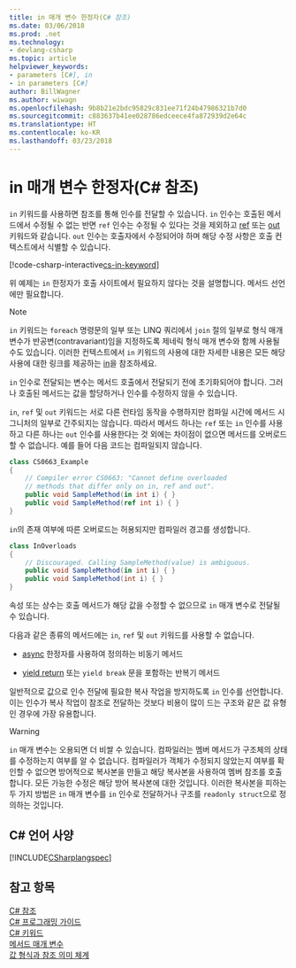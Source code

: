 ```yaml
---
title: in 매개 변수 한정자(C# 참조)
ms.date: 03/06/2018
ms.prod: .net
ms.technology:
- devlang-csharp
ms.topic: article
helpviewer_keywords:
- parameters [C#], in
- in parameters [C#]
author: BillWagner
ms.author: wiwagn
ms.openlocfilehash: 9b8b21e2bdc95829c831ee71f24b47986321b7d0
ms.sourcegitcommit: c883637b41ee028786edceece4fa872939d2e64c
ms.translationtype: HT
ms.contentlocale: ko-KR
ms.lasthandoff: 03/23/2018
---
```

# <a name="in-parameter-modifier-c-reference"></a>in 매개 변수 한정자(C# 참조)

`in` 키워드를 사용하면 참조를 통해 인수를 전달할 수 있습니다. `in` 인수는 호출된 메서드에서 수정될 수 없는 반면 `ref` 인수는 수정될 수 있다는 것을 제외하고 [ref](ref.md) 또는 [out](out-parameter-modifier.md) 키워드와 같습니다. `out` 인수는 호출자에서 수정되어야 하며 해당 수정 사항은 호출 컨텍스트에서 식별할 수 있습니다.

[!code-csharp-interactive[cs-in-keyword](../../../../samples/snippets/csharp/language-reference/keywords/in-ref-out-modifier/InParameterModifier.cs#1)]  

위 예제는 `in` 한정자가 호출 사이트에서 필요하지 않다는 것을 설명합니다. 메서드 선언에만 필요합니다.

> [!NOTE] 
> `in` 키워드는 `foreach` 명령문의 일부 또는 LINQ 쿼리에서 `join` 절의 일부로 형식 매개 변수가 반공변(contravariant)임을 지정하도록 제네릭 형식 매개 변수와 함께 사용될 수도 있습니다. 이러한 컨텍스트에서 `in` 키워드의 사용에 대한 자세한 내용은 모든 해당 사용에 대한 링크를 제공하는 [in](in.md)을 참조하세요.
  
 `in` 인수로 전달되는 변수는 메서드 호출에서 전달되기 전에 초기화되어야 합니다. 그러나 호출된 메서드는 값을 할당하거나 인수를 수정하지 않을 수 있습니다.  
  
 `in`, `ref` 및 `out` 키워드는 서로 다른 런타임 동작을 수행하지만 컴파일 시간에 메서드 시그니처의 일부로 간주되지는 않습니다. 따라서 메서드 하나는 `ref` 또는 `in` 인수를 사용하고 다른 하나는 `out` 인수를 사용한다는 것 외에는 차이점이 없으면 메서드를 오버로드할 수 없습니다. 예를 들어 다음 코드는 컴파일되지 않습니다.  
  
```csharp
class CS0663_Example
{
    // Compiler error CS0663: "Cannot define overloaded 
    // methods that differ only on in, ref and out".
    public void SampleMethod(in int i) { }
    public void SampleMethod(ref int i) { }
}
```
  
`in`의 존재 여부에 따른 오버로드는 허용되지만 컴파일러 경고를 생성합니다.  
  
```csharp
class InOverloads
{
    // Discouraged. Calling SampleMethod(value) is ambiguous.
    public void SampleMethod(in int i) { }
    public void SampleMethod(int i) { }
}
```

속성 또는 상수는 호출 메서드가 해당 값을 수정할 수 없으므로 `in` 매개 변수로 전달될 수 있습니다.
  
다음과 같은 종류의 메서드에는 `in`, `ref` 및 `out` 키워드를 사용할 수 없습니다.  
  
- [async](../../../csharp/language-reference/keywords/async.md) 한정자를 사용하여 정의하는 비동기 메서드  
  
- [yield return](../../../csharp/language-reference/keywords/yield.md) 또는 `yield break` 문을 포함하는 반복기 메서드  

일반적으로 값으로 인수 전달에 필요한 복사 작업을 방지하도록 `in` 인수를 선언합니다. 이는 인수가 복사 작업이 참조로 전달하는 것보다 비용이 많이 드는 구조와 같은 값 유형인 경우에 가장 유용합니다.

> [!WARNING]
>  `in` 매개 변수는 오용되면 더 비쌀 수 있습니다. 컴파일러는 멤버 메서드가 구조체의 상태를 수정하는지 여부를 알 수 없습니다. 컴파일러가 객체가 수정되지 않았는지 여부를 확인할 수 없으면 방어적으로 복사본을 만들고 해당 복사본을 사용하여 멤버 참조를 호출합니다. 모든 가능한 수정은 해당 방어 복사본에 대한 것입니다. 이러한 복사본을 피하는 두 가지 방법은 `in` 매개 변수를 `in` 인수로 전달하거나 구조를 `readonly struct`으로 정의하는 것입니다.

## <a name="c-language-specification"></a>C# 언어 사양  
 [!INCLUDE[CSharplangspec](~/includes/csharplangspec-md.md)]  
  
## <a name="see-also"></a>참고 항목  
 [C# 참조](../../../csharp/language-reference/index.md)  
 [C# 프로그래밍 가이드](../../../csharp/programming-guide/index.md)  
 [C# 키워드](../../../csharp/language-reference/keywords/index.md)  
 [메서드 매개 변수](../../../csharp/language-reference/keywords/method-parameters.md)  
 [값 형식과 참조 의미 체계](../../../csharp/reference-semantics-with-value-types.md)
